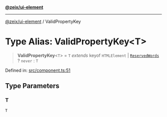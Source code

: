[**@zeix/ui-element**](../README.md)

***

[@zeix/ui-element](../globals.md) / ValidPropertyKey

# Type Alias: ValidPropertyKey\<T\>

> **ValidPropertyKey**\<`T`\> = `T` *extends* keyof `HTMLElement` \| [`ReservedWords`](ReservedWords.md) ? `never` : `T`

Defined in: [src/component.ts:51](https://github.com/zeixcom/ui-element/blob/e844a8875dcc0f1e1c331a07fc308d56d924c955/src/component.ts#L51)

## Type Parameters

### T

`T`
